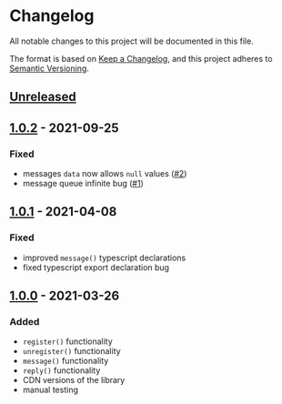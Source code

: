 # Changelog

All notable changes to this project will be documented in this file.

The format is based on [Keep a Changelog](https://keepachangelog.com/en/1.0.0/),
and this project adheres to [Semantic Versioning](https://semver.org/spec/v2.0.0.html).

## [Unreleased]

## [1.0.2] - 2021-09-25

### Fixed
 
- messages `data` now allows `null` values ([#2](https://github.com/codewithkyle/messaging/issues/2))
- message queue infinite bug ([#1](https://github.com/codewithkyle/messaging/issues/1))

## [1.0.1] - 2021-04-08

### Fixed

- improved `message()` typescript declarations
- fixed typescript export declaration bug

## [1.0.0] - 2021-03-26

### Added

- `register()` functionality
- `unregister()` functionality
- `message()` functionality
- `reply()` functionality
- CDN versions of the library
- manual testing

[unreleased]: https://github.com/codewithkyle/messaging/compare/v1.0.2...HEAD
[1.0.2]: https://github.com/codewithkyle/messaging/releases/tag/v1.0.1...v1.0.2
[1.0.1]: https://github.com/codewithkyle/messaging/releases/tag/v1.0.0...v1.0.1
[1.0.0]: https://github.com/codewithkyle/messaging/releases/tag/v1.0.0
